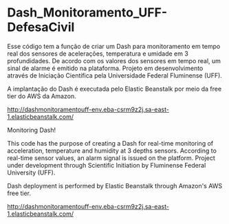 # Dash_Monitoramento_UFF-DefesaCivil
Esse código tem a função de criar um Dash para monitoramento em tempo real dos sensores de acelerações, temperatura e umidade em 3 profundidades. De acordo com os valores dos 
sensores em tempo real, um sinal de alarme é emitido na plataforma. Projeto em desenvolvimento através de Iniciação Científica pela Universidade Federal Fluminense (UFF).

A implantação do Dash é executada pelo Elastic Beanstalk por meio da free tier do AWS da Amazon.

http://dashmonitoramentouff-env.eba-csrm9z2j.sa-east-1.elasticbeanstalk.com/

Monitoring Dash! 

This code has the purpose of creating a Dash for real-time monitoring of acceleration, temperature and humidity at 3 depths sensors. According to real-time sensor values, an alarm signal is issued on the platform. Project under development through Scientific Initiation by Fluminense Federal University (UFF).

Dash deployment is performed by Elastic Beanstalk through Amazon's AWS free tier.

http://dashmonitoramentouff-env.eba-csrm9z2j.sa-east-1.elasticbeanstalk.com/
